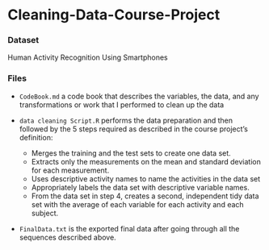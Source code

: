 # Cleaning-Data-Course-Project

### Dataset
  Human Activity Recognition Using Smartphones

### Files
 - `CodeBook.md` a code book that describes the variables, the data, and any transformations or work that I performed to clean up the data

  - `data cleaning Script.R` performs the data preparation and then followed by the 5 steps required as described in the course project’s definition:
    - Merges the training and the test sets to create one data set.
    - Extracts only the measurements on the mean and standard deviation for each measurement.
    - Uses descriptive activity names to name the activities in the data set
    - Appropriately labels the data set with descriptive variable names.
    - From the data set in step 4, creates a second, independent tidy data set with the average of each variable for each activity and each subject.
  - `FinalData.txt` is the exported final data after going through all the sequences described above.
